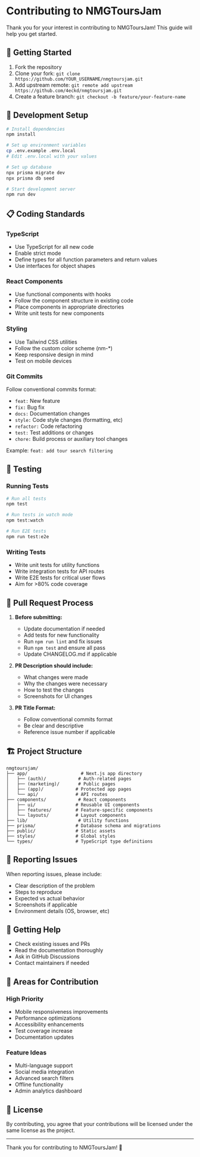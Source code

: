 # Contributing to NMGToursJam

Thank you for your interest in contributing to NMGToursJam! This guide will help you get started.

## 🚀 Getting Started

1. Fork the repository
2. Clone your fork: `git clone https://github.com/YOUR_USERNAME/nmgtoursjam.git`
3. Add upstream remote: `git remote add upstream https://github.com/4eckd/nmgtoursjam.git`
4. Create a feature branch: `git checkout -b feature/your-feature-name`

## 🔧 Development Setup

```bash
# Install dependencies
npm install

# Set up environment variables
cp .env.example .env.local
# Edit .env.local with your values

# Set up database
npx prisma migrate dev
npx prisma db seed

# Start development server
npm run dev
```

## 📋 Coding Standards

### TypeScript
- Use TypeScript for all new code
- Enable strict mode
- Define types for all function parameters and return values
- Use interfaces for object shapes

### React Components
- Use functional components with hooks
- Follow the component structure in existing code
- Place components in appropriate directories
- Write unit tests for new components

### Styling
- Use Tailwind CSS utilities
- Follow the custom color scheme (nm-*)
- Keep responsive design in mind
- Test on mobile devices

### Git Commits
Follow conventional commits format:
- `feat:` New feature
- `fix:` Bug fix
- `docs:` Documentation changes
- `style:` Code style changes (formatting, etc)
- `refactor:` Code refactoring
- `test:` Test additions or changes
- `chore:` Build process or auxiliary tool changes

Example: `feat: add tour search filtering`

## 🧪 Testing

### Running Tests
```bash
# Run all tests
npm test

# Run tests in watch mode
npm test:watch

# Run E2E tests
npm run test:e2e
```

### Writing Tests
- Write unit tests for utility functions
- Write integration tests for API routes
- Write E2E tests for critical user flows
- Aim for >80% code coverage

## 📝 Pull Request Process

1. **Before submitting:**
   - Update documentation if needed
   - Add tests for new functionality
   - Run `npm run lint` and fix issues
   - Run `npm test` and ensure all pass
   - Update CHANGELOG.md if applicable

2. **PR Description should include:**
   - What changes were made
   - Why the changes were necessary
   - How to test the changes
   - Screenshots for UI changes

3. **PR Title Format:**
   - Follow conventional commits format
   - Be clear and descriptive
   - Reference issue number if applicable

## 🏗️ Project Structure

```
nmgtoursjam/
├── app/                    # Next.js app directory
│   ├── (auth)/            # Auth-related pages
│   ├── (marketing)/       # Public pages
│   ├── (app)/            # Protected app pages
│   └── api/              # API routes
├── components/            # React components
│   ├── ui/               # Reusable UI components
│   ├── features/         # Feature-specific components
│   └── layouts/          # Layout components
├── lib/                   # Utility functions
├── prisma/               # Database schema and migrations
├── public/               # Static assets
├── styles/               # Global styles
└── types/                # TypeScript type definitions
```

## 🐛 Reporting Issues

When reporting issues, please include:
- Clear description of the problem
- Steps to reproduce
- Expected vs actual behavior
- Screenshots if applicable
- Environment details (OS, browser, etc)

## 💬 Getting Help

- Check existing issues and PRs
- Read the documentation thoroughly
- Ask in GitHub Discussions
- Contact maintainers if needed

## 🎯 Areas for Contribution

### High Priority
- Mobile responsiveness improvements
- Performance optimizations
- Accessibility enhancements
- Test coverage increase
- Documentation updates

### Feature Ideas
- Multi-language support
- Social media integration
- Advanced search filters
- Offline functionality
- Admin analytics dashboard

## 📄 License

By contributing, you agree that your contributions will be licensed under the same license as the project.

---

Thank you for contributing to NMGToursJam! 🎉